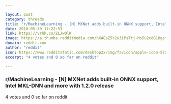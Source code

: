```yaml
---

layout: post
category: threads
title: "r/MachineLearning - [N] MXNet adds built-in ONNX support, Intel MKL-DNN and more with 1.2.0 release"
date: 2018-05-30 17:22:53
link: https://vrhk.co/2LJwQlK
image: https://a.thumbs.redditmedia.com/hXAEpZ5Y2u3iPsTtj-Ms5u2cdB1HgsfWA9ZhPb-kim4.jpg
domain: reddit.com
author: "reddit"
icon: https://www.redditstatic.com/desktop2x/img/favicon/apple-icon-57x57.png
excerpt: "4 votes and 0 so far on reddit"

---
```


### r/MachineLearning - [N] MXNet adds built-in ONNX support, Intel MKL-DNN and more with 1.2.0 release

4 votes and 0 so far on reddit